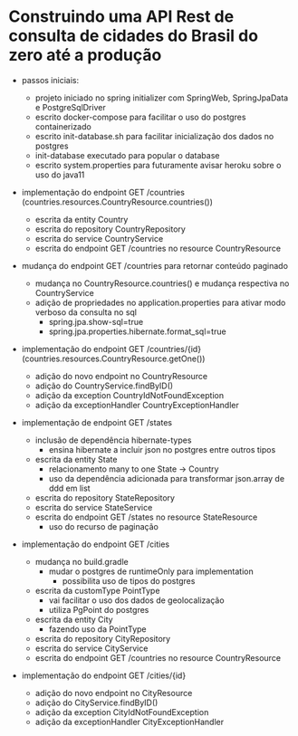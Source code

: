 <h1> Construindo uma API Rest de consulta de cidades do Brasil do zero até a produção </h1>

- passos iniciais:
    - projeto iniciado no spring initializer com SpringWeb, SpringJpaData e PostgreSqlDriver
    - escrito docker-compose para facilitar o uso do postgres containerizado
    - escrito init-database.sh para facilitar inicialização dos dados no postgres
    - init-database executado para popular o database
    - escrito system.properties para futuramente avisar heroku sobre o uso do java11

- implementação do endpoint GET /countries (countries.resources.CountryResource.countries())
    - escrita da entity Country
    - escrita do repository CountryRepository
    - escrita do service CountryService
    - escrita do endpoint GET /countries no resource CountryResource
    
- mudança do endpoint GET /countries para retornar conteúdo paginado
    - mudança no CountryResource.countries() e mudança respectiva no CountryService
    - adição de propriedades no application.properties para ativar modo verboso da consulta no sql
        - spring.jpa.show-sql=true
        - spring.jpa.properties.hibernate.format_sql=true
        
- implementação do endpoint GET /countries/{id} (countries.resources.CountryResource.getOne())
    - adição do novo endpoint no CountryResource
    - adição do CountryService.findByID()
    - adição da exception CountryIdNotFoundException
    - adição da exceptionHandler CountryExceptionHandler

- implementação de endpoint GET /states
    - inclusão de dependência hibernate-types
        - ensina hibernate a incluir json no postgres entre outros tipos
    - escrita da entity State
        - relacionamento many to one State -> Country
        - uso da dependência adicionada para transformar json.array de ddd em list
    - escrita do repository StateRepository
    - escrita do service StateService
    - escrita do endpoint GET /states no resource StateResource
        - uso do recurso de paginação

- implementação do endpoint GET /cities
    - mudança no build.gradle
        - mudar o postgres de runtimeOnly para implementation
            - possibilita uso de tipos do postgres
    - escrita da customType PointType
        - vai facilitar o uso dos dados de geolocalização
        - utiliza PgPoint do postgres
    - escrita da entity City
        - fazendo uso da PointType
    - escrita do repository CityRepository
    - escrita do service CityService
    - escrita do endpoint GET /countries no resource CountryResource

- implementação do endpoint GET /cities/{id}
    - adição do novo endpoint no CityResource
    - adição do CityService.findByID()
    - adição da exception CityIdNotFoundException
    - adição da exceptionHandler CityExceptionHandler
    
    